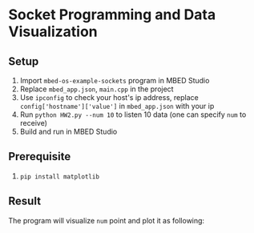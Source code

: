 # Socket Programming and Data Visualization 
## Setup
1. Import `mbed-os-example-sockets` program in MBED Studio
2. Replace `mbed_app.json`, `main.cpp` in the project
3. Use `ipconfig` to check your host's ip address, replace `config['hostname']['value']` in `mbed_app.json` with your ip
4. Run `python HW2.py --num 10` to listen 10 data (one can specify `num` to receive)
5. Build and run in MBED Studio

## Prerequisite
1. `pip install matplotlib`

## Result
The program will visualize `num` point and plot it as following:
